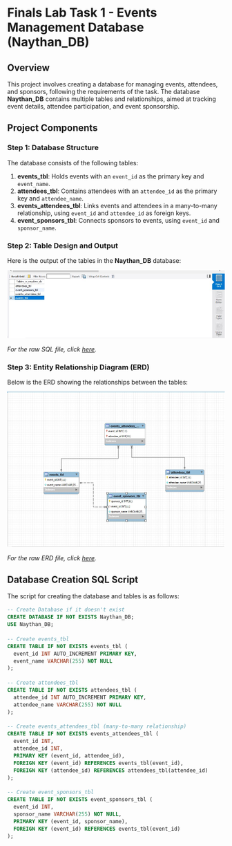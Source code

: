 # Finals Lab Task 1 - Events Management Database (Naythan_DB)

## Overview

This project involves creating a database for managing events, attendees, and sponsors, following the requirements of the task. The database **Naythan_DB** contains multiple tables and relationships, aimed at tracking event details, attendee participation, and event sponsorship.

## Project Components

### Step 1: Database Structure

The database consists of the following tables:

1. **events_tbl**: Holds events with an `event_id` as the primary key and `event_name`.
2. **attendees_tbl**: Contains attendees with an `attendee_id` as the primary key and `attendee_name`.
3. **events_attendees_tbl**: Links events and attendees in a many-to-many relationship, using `event_id` and `attendee_id` as foreign keys.
4. **event_sponsors_tbl**: Connects sponsors to events, using `event_id` and `sponsor_name`.

### Step 2: Table Design and Output

Here is the output of the tables in the **Naythan_DB** database:

![Tables Output](Images/TABLES.jpg)

*For the raw SQL file, click [here](https://github.com/NaythanIsME/EDM-Portfolio/blob/main/Finals%20Task%201/Files/naytheen.sql).*

### Step 3: Entity Relationship Diagram (ERD)

Below is the ERD showing the relationships between the tables:

![ERD](Images/ERD.jpg)

*For the raw ERD file, click [here](https://github.com/NaythanIsME/EDM-Portfolio/blob/main/Finals%20Task%201/Files/naythan.mwb).*

## Database Creation SQL Script

The script for creating the database and tables is as follows:

```sql
-- Create Database if it doesn't exist
CREATE DATABASE IF NOT EXISTS Naythan_DB;
USE Naythan_DB;

-- Create events_tbl
CREATE TABLE IF NOT EXISTS events_tbl (
  event_id INT AUTO_INCREMENT PRIMARY KEY,
  event_name VARCHAR(255) NOT NULL
);

-- Create attendees_tbl
CREATE TABLE IF NOT EXISTS attendees_tbl (
  attendee_id INT AUTO_INCREMENT PRIMARY KEY,
  attendee_name VARCHAR(255) NOT NULL
);

-- Create events_attendees_tbl (many-to-many relationship)
CREATE TABLE IF NOT EXISTS events_attendees_tbl (
  event_id INT,
  attendee_id INT,
  PRIMARY KEY (event_id, attendee_id),
  FOREIGN KEY (event_id) REFERENCES events_tbl(event_id),
  FOREIGN KEY (attendee_id) REFERENCES attendees_tbl(attendee_id)
);

-- Create event_sponsors_tbl
CREATE TABLE IF NOT EXISTS event_sponsors_tbl (
  event_id INT,
  sponsor_name VARCHAR(255) NOT NULL,
  PRIMARY KEY (event_id, sponsor_name),
  FOREIGN KEY (event_id) REFERENCES events_tbl(event_id)
);

